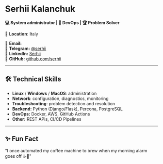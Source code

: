 # Serhii Kalanchuk

**💻 System administrator | 🚀 DevOps | 🏆 Problem Solver**

📍 **Location:** Italy

📧 **Email:**   
📱 **Telegram:** [@serhii](https://t.me/)  
💼 **LinkedIn:** [Serhii](https://linkedin.com/)  
🐙 **GitHub:** [github.com/serhii](https://github.com/)  

---

## 🛠 Technical Skills
- **Linux** / **Windows** / **MacOS**: administration
- **Network**: configuration, diagnostics, monitoring
- **Troubleshooting**: problem detection and resolution
- **Backend:** Python (Django/Flask), Percona, PostgreSQL
- **DevOps:** Docker, AWS, GitHub Actions
- **Other:** REST APIs, CI/CD Pipelines

---

## ✨ Fun Fact
"I once automated my coffee machine to brew when my morning alarm goes off ☕🤖"

